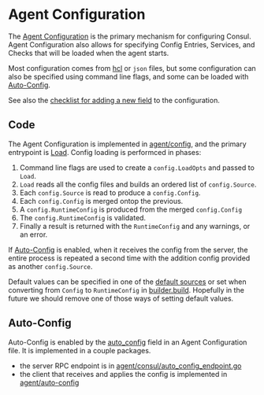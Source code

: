# Agent Configuration

The [Agent Configuration] is the primary mechanism for configuring Consul. Agent
Configuration also allows for specifying Config Entries, Services, and Checks that
will be loaded when the agent starts.

Most configuration comes from [hcl] or `json` files, but some configuration can also be
specified using command line flags, and some can be loaded with [Auto-Config].

See also the [checklist for adding a new field] to the configuration.

[hcl]: https://github.com/hashicorp/hcl/tree/hcl1
[Agent Configuration]: https://www.consul.io/docs/agent/options
[checklist for adding a new field]: ./checklist-adding-config-fields.md
[Auto-Config]: #auto-config
## Code

The Agent Configuration is implemented in [agent/config], and the primary entrypoint is
[Load]. Config loading is performced in phases:

1. Command line flags are used to create a `config.LoadOpts` and passed to `Load`.
2. `Load` reads all the config files and builds an ordered list of `config.Source`.
3. Each `config.Source` is read to produce a `config.Config`.
4. Each `config.Config` is merged ontop the previous.
5. A `config.RuntimeConfig` is produced from the merged `config.Config`
6. The `config.RuntimeConfig` is validated.
7. Finally a result is returned with the `RuntimeConfig` and any warnings, or an error.

[agent/config]: https://github.com/hashicorp/consul/tree/main/agent/config
[Load]: https://pkg.go.dev/github.com/hashicorp/consul/agent/config#Load

If [Auto-Config] is enabled, when it receives the config from the server, the
entire process is repeated a second time with the addition config provided as another
`config.Source`.

Default values can be specified in one of the [default sources] or set when
converting from `Config` to `RuntimeConfig` in [builder.build]. Hopefully in the future we
should remove one of those ways of setting default values.

[default sources]: https://github.com/hashicorp/consul/blob/main/agent/config/default.go
[builder.build]: https://github.com/hashicorp/consul/blob/main/agent/config/builder.go

## Auto-Config

Auto-Config is enabled by the [auto_config] field in an Agent Configuration file. It is
implemented in a couple packages.

* the server RPC endpoint is in [agent/consul/auto_config_endpoint.go]
* the client that receives and applies the config is implemented in [agent/auto-config]

[auto_config]: https://www.consul.io/docs/agent/options#auto_config
[agent/consul/auto_config_endpoint.go]: https://github.com/hashicorp/consul/blob/main/agent/consul/auto_config_endpoint.go
[agent/auto-config]: https://github.com/hashicorp/consul/tree/main/agent/auto-config
